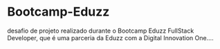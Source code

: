 # Bootcamp-Eduzz

desafio de projeto realizado durante o Bootcamp Eduzz FullStack Developer, que é uma parceria da Eduzz com a Digital Innovation One....
